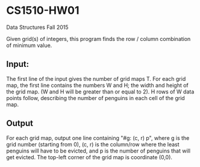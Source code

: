 # CS1510-HW01
Data Structures Fall 2015

Given grid(s) of integers, this program finds the row / column combination of minimum value. 

## Input:
The first line of the input gives the number of grid maps T.  For each grid map, the first line contains the numbers W and H; the width and height of the grid map.  (W and H will be greater than or equal to 2). H rows of W data points follow, describing the number of penguins in each cell of the grid map.

## Output
For each grid map, output one line containing "#g: (c, r) p", where g is the grid number (starting from 0), (c, r) is the column/row where the least penguins will have to be evicted, and p is the number of penguins that will get evicted. The top-left corner of the grid map is coordinate (0,0).
